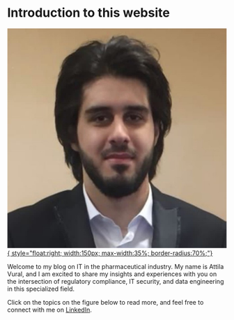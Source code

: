 # Introduction to this website
[![image](mit_billede.jpg){ style="float:right; width:150px; max-width:35%; border-radius:70%;"}](https://www.linkedin.com/in/attila-vural/)

Welcome to my blog on IT in the pharmaceutical industry. 
My name is Attila Vural, and I am excited to share my insights and experiences with you on the 
intersection of regulatory compliance, IT security, and data engineering in this specialized field. 

Click on the topics on the figure below to read more, and feel free to connect with me on [LinkedIn](https://www.linkedin.com/in/attila-vural/).

<!-- <iframe src="front_page_diagram1.svg" title="front site map" style="width:100%;height:350px;border:none;" scrolling="no"></iframe> -->

<object data="front_page_diagram.svg" type="image/svg+xml" target="_parent" style="width:100%"></object>



<!--
```
Q043672 - Production of Sterile Medicinal Products by Aseptic Processing - Rules and Guidance
Q0300353 - Plan and Conclude Validation Activities in Projects	


QMS
	Processes
	Procedures
		SOPs
	
	Quality Risk Management
	Batch documentation
	Configuration management
		CS/CIL/DS
	System Verification / Validation
		URS document
		Deviations
			Major and minor
			CAPA
				SPS, LEAN, HoC

		CR
			1-1 replacements
			Changes
				Internal testing
			New equipment
				FAT, SAT, Internal testing
```
-->